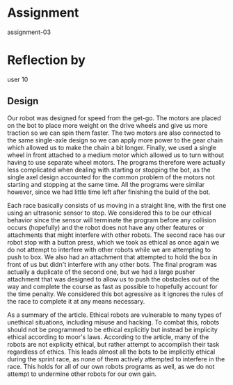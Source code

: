 # Assignment

assignment-03

# Reflection by

user 10

## Design

Our robot was designed for speed from the get-go. The motors are placed on the
bot to place more weight on the drive wheels and give us more traction so we
can spin them faster. The two motors are also connected to the same single-axle
design so we can apply more power to the gear chain which allowed us to make
the chain a bit longer. Finally, we used a single wheel in front attached
to a medium motor which allowed us to turn without having to use separate
wheel motors. The programs therefore were actually less complicated when
dealing with starting or stopping the bot, as the single axel design accounted
for the common problem of the motors not starting and stopping at the same time.
All the programs were similar however, since we had little time left after
finishing the build of the bot.

Each race basically consists of us moving in a straight line, with the first
one using an ultrasonic sensor to stop. We considered this to be our ethical
behavior since the sensor will terminate the program before any collision
occurs (hopefully) and the robot does not have any other features or attachments
that might interfere with other robots. The second race has our robot stop with
a button press, which we took as ethical as once again we do not attempt to
interfere with other robots while we are attempting to push to box. We also had
an attachment that attempted to hold the box in front of us but didn't
interfere with any other bots. The final program was actually a duplicate of
the second one, but we had a large pusher attachment that was designed to allow
us to push the obstacles out of the way and complete the course as fast as
possible to hopefully account for the time penalty. We considered this bot
agressive as it ignores the rules of the race to complete it at any means
necessary.

As a summary of the article. Ethical robots are vulnerable to many types
of unethical situations, including misuse and hacking. To combat this,
robots should not be programmed to be ethical explicitly but instead
be implicity ethical according to moor's laws. According to the article,
many of the robots are not explicity ethical, but rather attempt to
accomplish their task regardless of ethics. This leads almost all the
bots to be implicitly ethical during the sprint race, as none of them
actively attempted to interfere in the race. This holds for all of our
own robots programs as well, as we do not attempt to undermine other
robots for our own gain.
